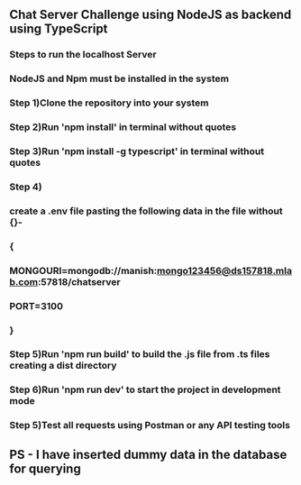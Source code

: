 ## Chat Server Challenge using NodeJS as backend using TypeScript

### Steps to run the localhost Server

### NodeJS and Npm must be installed in the system

### Step 1)Clone the repository into your system
### Step 2)Run 'npm install' in terminal without quotes
### Step 3)Run 'npm install -g typescript' in terminal without quotes
### Step 4)
### create a .env file pasting the following data in the file without {}-
### {
### MONGOURI=mongodb://manish:mongo123456@ds157818.mlab.com:57818/chatserver
### PORT=3100
### }
### Step 5)Run 'npm run build' to build the .js file from .ts files creating a dist directory
### Step 6)Run 'npm run dev' to start the project in development mode
### Step 5)Test all requests using Postman or any API testing tools


## PS - I have inserted dummy data in the database for querying
